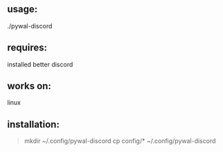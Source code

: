 ## usage: 
./pywal-discord
## requires: 
installed better discord
## works on: 
linux
## installation:
> mkdir ~/.config/pywal-discord
> cp config/* ~/.config/pywal-discord

